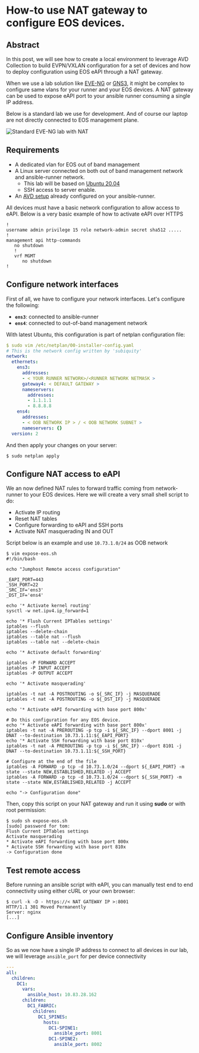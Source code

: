 # How-to use NAT gateway to configure EOS devices.

## Abstract

In this post, we will see how to create a local environment to leverage AVD Collection to build EVPN/VXLAN configuration for a set of devices and how to deploy configuration using EOS eAPI through a NAT gateway.

When we use a lab solution like [EVE-NG](https://www.eve-ng.net/) or [GNS3](https://www.gns3.com/), it might be complex to configure same vlans for your runner and your EOS devices. A NAT gateway can be used to expose eAPI port to your ansible runner consuming a single IP address.

Below is a standard lab we use for development. And of course our laptop are not directly connected to EOS management plane.

![Standard EVE-NG lab with NAT](../../_media/lab-nat-topology-example.png)

## Requirements

- A dedicated vlan for EOS out of band management
- A Linux server connected on both out of band management network and ansible-runner network.
  - This lab will be based on [Ubuntu 20.04](https://ubuntu.com/download/server)
  - SSH access to server enable.
- An [AVD setup](../installation/setup-environement.md) already configured on your ansible-runner.

All devices must have a basic network configuration to allow access to eAPI. Below is a very basic example of how to activate eAPI over HTTPS

```eos
!
username admin privilege 15 role network-admin secret sha512 .....
!
management api http-commands
   no shutdown
   !
   vrf MGMT
      no shutdown
!
```

## Configure network interfaces

First of all, we have to configure your network interfaces. Let's configure the following:

- __`ens3`__: connected to ansible-runner
- __`ens4`__: connected to out-of-band management network

With latest Ubuntu, this configuration is part of netplan configuration file:

```yaml
$ sudo vim /etc/netplan/00-installer-config.yaml
# This is the network config written by 'subiquity'
network:
  ethernets:
    ens3:
      addresses:
      - < YOUR RUNNER NETWORK>/<RUNNER NETWORK NETMASK >
      gateway4: < DEFAULT GATEWAY >
      nameservers:
        addresses:
        - 1.1.1.1
        - 8.8.8.8
    ens4:
      addresses:
      - < OOB NETWORK IP > / < OOB NETWORK SUBNET >
      nameservers: {}
  version: 2
```

And then apply your changes on your server:

```shell
$ sudo netplan apply
```

## Configure NAT access to eAPI

We an now defined NAT rules to forward traffic coming from network-runner to your EOS devices. Here we will create a very small shell script to do:

- Activate IP routing
- Reset NAT tables
- Configure forwarding to eAPI and SSH ports
- Activate NAT masquerading IN and OUT

Script below is an example and use `10.73.1.0/24` as OOB network

```shell
$ vim expose-eos.sh
#!/bin/bash

echo "Jumphost Remote access configuration"

_EAPI_PORT=443
_SSH_PORT=22
_SRC_IF='ens3'
_DST_IF='ens4'

echo '* Activate kernel routing'
sysctl -w net.ipv4.ip_forward=1

echo '* Flush Current IPTables settings'
iptables --flush
iptables --delete-chain
iptables --table nat --flush
iptables --table nat --delete-chain

echo '* Activate default forwarding'

iptables -P FORWARD ACCEPT
iptables -P INPUT ACCEPT
iptables -P OUTPUT ACCEPT

echo '* Activate masquerading'

iptables -t nat -A POSTROUTING -o ${_SRC_IF} -j MASQUERADE
iptables -t nat -A POSTROUTING -o ${_DST_IF} -j MASQUERADE

echo '* Activate eAPI forwarding with base port 800x'

# Do this configuration for any EOS device.
echo '* Activate eAPI forwarding with base port 800x'
iptables -t nat -A PREROUTING -p tcp -i ${_SRC_IF} --dport 8001 -j DNAT --to-destination 10.73.1.11:${_EAPI_PORT}
echo '* Activate SSH forwarding with base port 810x'
iptables -t nat -A PREROUTING -p tcp -i ${_SRC_IF} --dport 8101 -j DNAT --to-destination 10.73.1.11:${_SSH_PORT}

# Configure at the end of the file
iptables -A FORWARD -p tcp -d 10.73.1.0/24 --dport ${_EAPI_PORT} -m state --state NEW,ESTABLISHED,RELATED -j ACCEPT
iptables -A FORWARD -p tcp -d 10.73.1.0/24 --dport ${_SSH_PORT} -m state --state NEW,ESTABLISHED,RELATED -j ACCEPT

echo "-> Configuration done"
```

Then, copy this script on your NAT gateway and run it using __sudo__ or with root permission:

```shell
$ sudo sh expose-eos.sh
[sudo] password for tom:
Flush Current IPTables settings
Activate masquerading
* Activate eAPI forwarding with base port 800x
* Activate SSH forwarding with base port 810x
-> Configuration done
```

## Test remote access

Before running an ansible script with eAPI, you can manually test end to end connectivity using either cURL or your own browser:

```text
$ curl -k -D - https://< NAT GATEWAY IP >:8001
HTTP/1.1 301 Moved Permanently
Server: nginx
[...]
```

## Configure Ansible inventory

So as we now have a single IP address to connect to all devices in our lab, we will leverage `ansible_port` for per device connectivity

```yaml
---
all:
  children:
    DC1:
      vars:
        ansible_host: 10.83.28.162
      children:
        DC1_FABRIC:
          children:
            DC1_SPINES:
              hosts:
                DC1-SPINE1:
                  ansible_port: 8001
                DC1-SPINE2:
                  ansible_port: 8002
```
